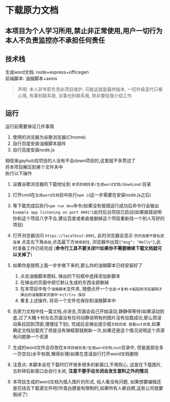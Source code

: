 # 下载原力文档
## 本项目为个人学习所用,禁止非正常使用,用户一切行为本人不负责监控亦不承担任何责任
## 技术栈
生成word文档: node+express+officegen  
前端脚本: 油猴脚本+axios
> 声明: 本人非专职负责此项目维护, 可能这就是最终版本, 一切升级迭代只看心情, 有事别联系我, 没事也别联系我, 除非要给我介绍工作  

## 运行
运行前需要保证几件事情  
1. 使用的浏览器为谷歌浏览器(Chrome)  
2. 自行百度安装油猴脚本插件  
3. 自行百度安装node.js  
   
相信来gayhub找项目的人没有不会down项目的,这里就不多赘述了  
将本项目解压到某个文件夹中  
执行以下操作    
1. 设置谷歌浏览器的下载地址到 `本项目根目录/生成word文档/downLoad` 目录  
2. 打开cmd在`生成word文档`目中执行`npm i`(这一步需要在安装node.js之后)  
3. 等下载完成后执行`npm run dev`命令(如果没有报错运行成功后命令行会输出 `Example app listening on port 8001!`)此时后台项目已启动(如果报错说明你和这个项目八字不合,建议百度或者直接删掉这个项目重新找一个别人写好的项目)
4. 打开浏览器访问 `https://localhost:8001`, 此时浏览器会显示 `您的连接不是私密连接` 点击左下角`高级`,点击最下方`继续前往`, 浏览器中出现`{"msg": "Hello"}`,此时准备工作已经完成  (**命令行工具不要关闭!!!如果你不需要继续下载文档就可以关掉了**)
5. 如果你是按照上面一步步做下来的,那么你的油猴脚本已经安装好了  
    1. 点击油猴脚本图标, 弹出的下拉框中选择添加新脚本
    2. 在弹出的页面中把它默认生成的东西全部删掉
    3. 在本项目中有个`油猴脚本`文件夹, 随便点开一个`全选`->`复制`->`粘贴到浏览器刚才弹出的油猴脚本页面中`->`ctrl+s 保存`
    4. 重复上述操作, 将另一个文件也保存到油猴脚本中

6. 去原力文档中找一篇文档,点进去,页面会自己开始滚动,静静得等待(如果滚动到底,过了大概十秒左右页面没有任何动静说明有的图片没有加载成功,那么把滚动条拉回到顶部,慢慢往下划), 完成后会弹出提示框`文档完成 查看out目录`,如果确定文档加载完了但是没有弹框那就刷新一次,如果还是这个情况说明这个资源有问题换一个资源
7. 生成的word文件会存放在`本项目根目录/生成word文档/out`目录中, 但是底部会多一页空白(水平有限,懒得处理)如果在意请自行打开word文档删除
8. 注意点: 本脚本会在下载时打开很多很多的新窗口,不用担心, 这是在下载图片, 五秒钟后新窗口会自行关闭, **注意不要手动关闭会发生意料之外的情况** 
9. 本项目生成的word文档为插入图片的形式, 给人看没有问题, 如果想要编辑还是花钱去下载源文件吧(毕竟白嫖是有限制的,如果所有人都白嫖,这些公司就要倒闭了)



